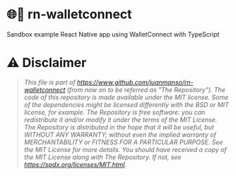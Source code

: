 # 🌐📱 rn-walletconnect
Sandbox example React Native app using WalletConnect with TypeScript

# ⚠️ Disclaimer
> _This file is part of https://www.github.com/juanmanso/rn-walletconnect (from_
> _now on to be referred as "The Repository"). The code of this repository is_
> _made available under the MIT license. Some of the dependencies might be_
> _licensed differently with the BSD or MIT license, for example._
> _The Repository is free software: you can redistribute it and/or modify it_
> _under the terms of the MIT License._
> _The Repository is distributed in the hope that it will be useful, but_
> _WITHOUT ANY WARRANTY; without even the implied warranty of MERCHANTABILITY_
> _or FITNESS FOR A PARTICULAR PURPOSE. See the MIT License for more details._
> _You should have received a copy of the MIT License along with_
> _The Repository. If not, see https://spdx.org/licenses/MIT.html._
